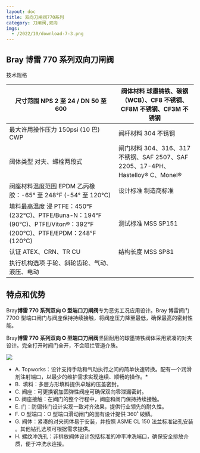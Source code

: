 ```yaml
---
layout: doc
title: 双向刀闸阀770系列
category: 刀闸阀,双向
imgs:
  - /2022/10/download-7-3.png
---
```


## Bray 博雷 770 系列双向刀闸阀

技术规格

| 尺寸范围 NPS 2 至 24 / DN 50 至 600                                                                                   | 阀体材料 球墨铸铁、碳钢（WCB）、CF8 不锈钢、CF8M 不锈钢、CF3M 不锈钢              |
| --------------------------------------------------------------------------------------------------------------------- | --------------------------------------------------------------------------------- |
| 最大许用操作压力 150psi (10 巴) CWP                                                                                   | 阀杆材料 304 不锈钢                                                               |
| 阀体类型 对夹、螺栓两段式                                                                                             | 闸门材料 304、316、317 不锈钢、SAF 2507、SAF 2205、17-4PH、Hastelloy® C、Monel® |
| 阀座材料温度范围 EPDM 乙丙橡胶：-65° 至 248°F (-54° 至 120°C)                                                         | 设计标准 制造商标准                                                               |
| 填料最高温度 浸 PTFE：450°F (232°C)、PTFE/Buna-N：194°F (90°C)、PTFE/Viton®：392°F (200°C)、PTFE/EPDM：248°F (120°C) | 测试标准 MSS SP151                                                                |
| 认证 ATEX、CRN、TR CU                                                                                                 | 结构长度 MSS SP81                                                                 |
| 执行机构选项 手轮、斜轮齿轮、气动、液压、电动                                                                         |                                                                                   |

## 特点和优势

Bray**博雷 770 系列双向 O 型端口刀闸阀**专为恶劣工况应用设计。Bray 博雷阀门 770O 型端口闸门与阀座保持持续接触，将阀座压力降至最低，确保最高的密封性能。

Bray**博雷 770 系列双向 O 型端口刀闸阀**坚固耐用的球墨铸铁阀体采用紧凑的对夹设计。完全打开时阀门全开，不会阻拦管道介质。

![](/2022/10/download-6-4-722x1024.png)

- A. Topworks：设计支持手动和气动执行之间的简单快速转换。配有一个润滑剂注射端口，以最少的维护需求实现连续、顺畅的操作。\*
- B.  填料：多层方形填料提供卓越的压盖密封。
- C. 阀座：可更换钢加固弹性阀座可确保双向零泄漏密封。
- D. 阀座接触：在阀门的整个行程中，阀座和闸门保持持续接触。
- E. 门：防偏转门设计实现一致对齐效果，提供行业领先的耐久性。
- F. O 型端口：O 型端口滑动闸门的固有设计提供 360˚ 破鳞。
- G. 阀体：紧凑的对夹阀体易于安装，并按照 ASME CL 150 法兰标准钻孔安装 。其他钻孔选项可根据需求提供。
- H. 螺纹冲洗孔：非排放阀体设计包括标准的冲平冲洗端口，确保安全排放介质，便于冲洗水连接。

